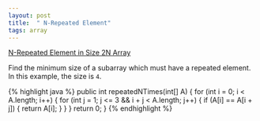 ```yaml
---
layout: post
title:  " N-Repeated Element"
tags: array
---
```

[N-Repeated Element in Size 2N Array][n-repeated-element-in-size-2n-array]

Find the minimum size of a subarray which must have a repeated element. In this example, the size is `4`.

{% highlight java %}
public int repeatedNTimes(int[] A) {
    for (int i = 0; i < A.length; i++) {
        for (int j = 1; j <= 3 && i + j < A.length; j++) {
            if (A[i] == A[i + j]) {
                return A[i];
            }
        }
    }
    return 0;
}
{% endhighlight %}

[n-repeated-element-in-size-2n-array]: https://leetcode.com/problems/n-repeated-element-in-size-2n-array/
